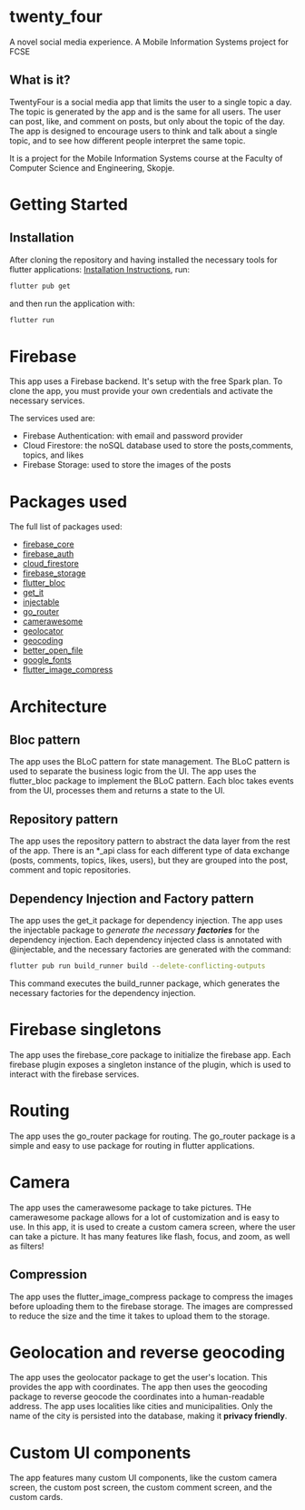 # twenty_four

A novel social media experience. A Mobile Information Systems project for FCSE

## What is it?

TwentyFour is a social media app that limits the user to a single topic a day. The topic is
generated by the app and is the same for all users. The user can post, like, and comment on posts,
but only about the topic of the day. The app is designed to encourage users to think and talk about
a single topic, and to see how different people interpret the same topic.

It is a project for the Mobile Information Systems course at the Faculty of Computer Science and
Engineering, Skopje.


# Getting Started

## Installation

After cloning the repository and having installed the necessary tools for flutter applications:
[Installation Instructions](https://docs.flutter.dev/get-started/install), run:

```bash
flutter pub get

```

and then run the application with:

```bash 
flutter run
```

# Firebase

This app uses a Firebase backend. It's setup with the free Spark plan.
To clone the app, you must provide your own credentials and activate the necessary services.

The services used are:

- Firebase Authentication: with email and password provider
- Cloud Firestore: the noSQL database used to store the posts,comments, topics, and likes
- Firebase Storage: used to store the images of the posts

# Packages used

The full list of packages used:

- [firebase_core](https://pub.dev/packages/firebase_core)
- [firebase_auth](https://pub.dev/packages/firebase_auth)
- [cloud_firestore](https://pub.dev/packages/cloud_firestore)
- [firebase_storage](https://pub.dev/packages/firebase_storage)
- [flutter_bloc](https://pub.dev/packages/flutter_bloc)
- [get_it](https://pub.dev/packages/get_it)
- [injectable](https://pub.dev/packages/injectable)
- [go_router](https://pub.dev/packages/go_router)
- [camerawesome](https://pub.dev/packages/camerawesome)
- [geolocator](https://pub.dev/packages/geolocator)
- [geocoding](https://pub.dev/packages/geocoding)
- [better_open_file](https://pub.dev/packages/better_open_file)
- [google_fonts](https://pub.dev/packages/google_fonts)
- [flutter_image_compress](https://pub.dev/packages/flutter_image_compress)

# Architecture

## Bloc pattern

The app uses the BLoC pattern for state management.
The BLoC pattern is used to separate the business logic from the UI.
The app uses the flutter_bloc package to implement the BLoC pattern.
Each bloc takes events from the UI, processes them and returns a state to the UI.

## Repository pattern

The app uses the repository pattern to abstract the data layer from the rest of the app.
There is an *_api class for each different type of data exchange (posts, comments, topics, likes,
users), but they are grouped into the post, comment and topic repositories.

## Dependency Injection and Factory pattern

The app uses the get_it package for dependency injection.
The app uses the injectable package to *generate the necessary **factories*** for the dependency
injection.
Each dependency injected class is annotated with @injectable, and the necessary factories are
generated with the command:

```bash
flutter pub run build_runner build --delete-conflicting-outputs
```

This command executes the build_runner package, which generates the necessary factories for the
dependency injection.

# Firebase singletons

The app uses the firebase_core package to initialize the firebase app.
Each firebase plugin exposes a singleton instance of the plugin, which is used to interact with the
firebase services.

# Routing

The app uses the go_router package for routing.
The go_router package is a simple and easy to use package for routing in flutter applications.

# Camera

The app uses the camerawesome package to take pictures.
THe camerawesome package allows for a lot of customization and is easy to use.
In this app, it is used to create a custom camera screen, where the user can take a picture.
It has many features like flash, focus, and zoom, as well as filters!

## Compression

The app uses the flutter_image_compress package to compress the images before uploading them to the
firebase storage.
The images are compressed to reduce the size and the time it takes to upload them to the storage.

# Geolocation and reverse geocoding

The app uses the geolocator package to get the user's location. This provides the app with
coordinates.
The app then uses the geocoding package to reverse geocode the coordinates into a human-readable
address. The app uses localities like cities and municipalities. Only the name of the city is
persisted into the database, making it **privacy friendly**.

# Custom UI components
The app features many custom UI components, like the custom camera screen, the custom post screen,
the custom comment screen, and the custom cards.
